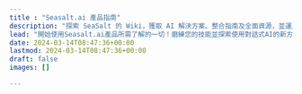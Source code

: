 ```yaml
---
title : "Seasalt.ai 產品指南"
description: "探索 SeaSalt 的 Wiki，獲取 AI 解決方案、整合指南及全面資源，並運用尖端 AI 技術，來提升團隊或個人的工作流程。"
lead: "開始使用Seasalt.ai產品所需了解的一切！磨練您的技能並探索使用對話式AI的新方法。"
date: 2024-03-14T08:47:36+00:00
lastmod: 2024-03-14T08:47:36+00:00
draft: false
images: []

---
```

